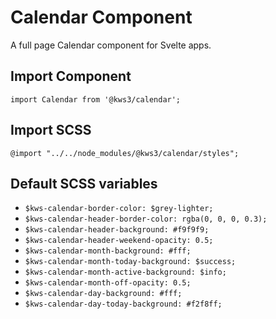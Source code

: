 # Calendar Component

A full page Calendar component for Svelte apps.


## Import Component
`import Calendar from '@kws3/calendar';`

## Import SCSS

`@import "../../node_modules/@kws3/calendar/styles";`

## Default SCSS variables

 - `$kws-calendar-border-color: $grey-lighter;`
 - `$kws-calendar-header-border-color: rgba(0, 0, 0, 0.3);`
 - `$kws-calendar-header-background: #f9f9f9;`
 - `$kws-calendar-header-weekend-opacity: 0.5;`
 - `$kws-calendar-month-background: #fff;`
 - `$kws-calendar-month-today-background: $success;`
 - `$kws-calendar-month-active-background: $info;`
 - `$kws-calendar-month-off-opacity: 0.5;`
 - `$kws-calendar-day-background: #fff;`
 - `$kws-calendar-day-today-background: #f2f8ff;`

